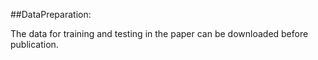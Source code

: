 ##DataPreparation: <br> 

The data for training and testing in the paper can be downloaded before publication.